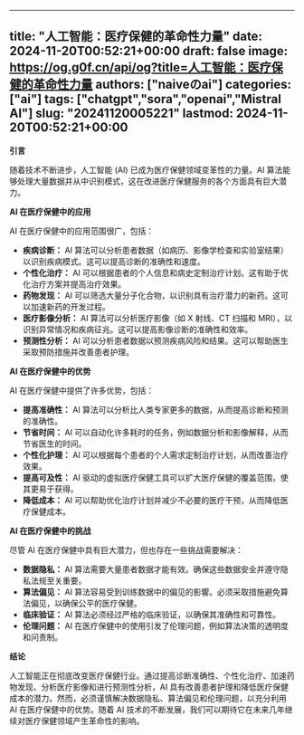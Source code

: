 
---
title: "人工智能：医疗保健的革命性力量"
date: 2024-11-20T00:52:21+00:00
draft: false
image: https://og.g0f.cn/api/og?title=人工智能：医疗保健的革命性力量
authors: ["naiveのai"]
categories: ["ai"]
tags: ["chatgpt","sora","openai","Mistral AI"]
slug: "20241120005221"
lastmod: 2024-11-20T00:52:21+00:00
---
**引言**

随着技术不断进步，人工智能 (AI) 已成为医疗保健领域变革性的力量。AI 算法能够处理大量数据并从中识别模式，这在改进医疗保健服务的各个方面具有巨大潜力。

**AI 在医疗保健中的应用**

AI 在医疗保健中的应用范围很广，包括：

- **疾病诊断：** AI 算法可以分析患者数据（如病历、影像学检查和实验室结果）以识别疾病模式。这可以提高诊断的准确性和速度。
- **个性化治疗：** AI 可以根据患者的个人信息和病史定制治疗计划。这有助于优化治疗方案并提高治疗效果。
- **药物发现：** AI 可以筛选大量分子化合物，以识别具有治疗潜力的新药。这可以加速新药的开发过程。
- **医疗影像分析：** AI 算法可以分析医疗影像（如 X 射线、CT 扫描和 MRI），以识别异常情况和疾病征兆。这可以提高影像诊断的准确性和效率。
- **预测性分析：** AI 可以分析患者数据以预测疾病风险和结果。这可以帮助医生采取预防措施并改善患者护理。

**AI 在医疗保健中的优势**

AI 在医疗保健中提供了许多优势，包括：

- **提高准确性：** AI 算法可以分析比人类专家更多的数据，从而提高诊断和预测的准确性。
- **节省时间：** AI 可以自动化许多耗时的任务，例如数据分析和影像解释，从而节省医生的时间。
- **个性化护理：** AI 可以根据每个患者的个人需求定制治疗计划，从而改善治疗效果。
- **提高可及性：** AI 驱动的虚拟医疗保健工具可以扩大医疗保健的覆盖范围，使其更易于获得。
- **降低成本：** AI 可以帮助优化治疗计划并减少不必要的医疗干预，从而降低医疗保健成本。

**AI 在医疗保健中的挑战**

尽管 AI 在医疗保健中具有巨大潜力，但也存在一些挑战需要解决：

- **数据隐私：** AI 算法需要大量患者数据才能有效。确保这些数据安全并遵守隐私法规至关重要。
- **算法偏见：** AI 算法容易受到训练数据中的偏见的影響。必须采取措施避免算法偏见，以确保公平的医疗保健。
- **临床验证：** AI 算法必须经过严格的临床验证，以确保其准确性和可靠性。
- **伦理问题：** AI 在医疗保健中的使用引发了伦理问题，例如算法决策的透明度和问责制。

**结论**

人工智能正在彻底改变医疗保健行业。通过提高诊断准确性、个性化治疗、加速药物发现、分析医疗影像和进行预测性分析，AI 具有改善患者护理和降低医疗保健成本的潜力。然而，必须谨慎解决数据隐私、算法偏见和伦理问题，以充分利用 AI 在医疗保健中的优势。随着 AI 技术的不断发展，我们可以期待它在未来几年继续对医疗保健领域产生革命性的影响。